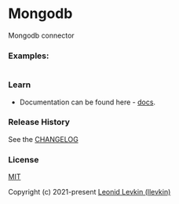 # Mongodb

Mongodb connector

### Examples:

```ts
```

### Learn

- Documentation can be found here - [docs](https://biorate.github.io/core/modules/mongodb.html).

### Release History

See the [CHANGELOG](https://github.com/biorate/core/blob/master/packages/%40biorate/mongodb/CHANGELOG.md)

### License

[MIT](https://github.com/biorate/core/blob/master/packages/%40biorate/mongodb/LICENSE)

Copyright (c) 2021-present [Leonid Levkin (llevkin)](mailto:llevkin@yandex.ru)
